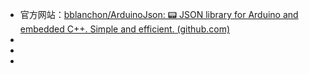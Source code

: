 - 官方网站：[bblanchon/ArduinoJson: 📟 JSON library for Arduino and embedded C++. Simple and efficient. (github.com)](https://github.com/bblanchon/ArduinoJson)
-
-
-